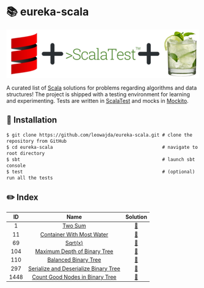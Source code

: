 # :books: eureka-scala

![banner](banner.png "eureka-scala")

A curated list of [Scala](https://scala-lang.org/) solutions for problems regarding algorithms and data structures! The project is shipped with a testing environment for learning and experimenting.
Tests are written in [ScalaTest](https://www.scalatest.org/) and mocks in [Mockito](https://www.scalatest.org/plus/mockito).

## :pushpin: Installation

```shell
$ git clone https://github.com/leowajda/eureka-scala.git # clone the repository from GitHub
$ cd eureka-scala                                        # navigate to root directory
$ sbt                                                    # launch sbt console
$ test                                                   # (optional) run all the tests
```

## :pencil2: Index

|  ID  |                                                                                                   Name                                                                                                   |                                                                                                                         Solution                                                                                                                         |
|:----:|:--------------------------------------------------------------------------------------------------------------------------------------------------------------------------------------------------------:|:--------------------------------------------------------------------------------------------------------------------------------------------------------------------------------------------------------------------------------------------------------:|
|  1   |                                                                            [Two Sum](https://leetcode.com/problems/two-sum/)                                                                             |                                                              [:arrows_counterclockwise:](https://github.com/leowajda/eureka-scala/blob/master/src/main/scala/array/recursive/LC_0001.scala)                                                              |
|  11  |                                                          [Container With Most Water](https://leetcode.com/problems/container-with-most-water/)                                                           |                                                              [:arrows_counterclockwise:](https://github.com/leowajda/eureka-scala/blob/master/src/main/scala/array/recursive/LC_0011.scala)                                                              |
|  69  |                                                                             [Sqrt(x)](https://leetcode.com/problems/sqrtx/)                                                                              |                                                              [:arrows_counterclockwise:](https://github.com/leowajda/eureka-scala/blob/master/src/main/scala/array/recursive/LC_0069.scala)                                                              |
| 104  |                                                       [Maximum Depth of Binary Tree](https://leetcode.com/problems/maximum-depth-of-binary-tree/)                                                        |                                                           [:arrows_counterclockwise:](https://github.com/leowajda/eureka-scala/blob/master/src/main/scala/binary_tree/recursive/LC_0104.scala)                                                           |
| 110  |                                                               [Balanced Binary Tree](https://leetcode.com/problems/balanced-binary-tree/)                                                                |                                                           [:arrows_counterclockwise:](https://github.com/leowajda/eureka-scala/blob/master/src/main/scala/binary_tree/recursive/LC_0110.scala)                                                           |
| 297  |                                              [Serialize and Deserialize Binary Tree](https://leetcode.com/problems/serialize-and-deserialize-binary-tree/)                                               |                                                           [:arrows_counterclockwise:](https://github.com/leowajda/eureka-scala/blob/master/src/main/scala/binary_tree/recursive/LC_0297.scala)                                                           |
| 1448 |                                                    [Count Good Nodes in Binary Tree](https://leetcode.com/problems/count-good-nodes-in-binary-tree/)                                                     |                                                           [:arrows_counterclockwise:](https://github.com/leowajda/eureka-scala/blob/master/src/main/scala/binary_tree/recursive/LC_1448.scala)                                                           |



